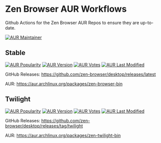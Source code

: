 # Zen Browser AUR Workflows
Github Actions for the Zen Browser AUR Repos to ensure they are up-to-date.

[![AUR Maintainer](https://img.shields.io/aur/maintainer/zen-twilight-bin)](https://aur.archlinux.org/account/Larvey)

## Stable
[![AUR Popularity](https://img.shields.io/aur/popularity/zen-browser-bin)](https://aur.archlinux.org/packages/zen-browser-bin) [![AUR Version](https://img.shields.io/aur/version/zen-browser-bin)](https://aur.archlinux.org/packages/zen-browser-bin) [![AUR Votes](https://img.shields.io/aur/votes/zen-browser-bin)](https://aur.archlinux.org/packages/zen-browser-bin) [![AUR Last Modified](https://img.shields.io/aur/last-modified/zen-browser-bin)](https://aur.archlinux.org/packages/zen-browser-bin)

GitHub Releases: https://github.com/zen-browser/desktop/releases/latest

AUR: https://aur.archlinux.org/packages/zen-browser-bin


## Twilight
[![AUR Popularity](https://img.shields.io/aur/popularity/zen-twilight-bin)](https://aur.archlinux.org/packages/zen-twilight-bin) [![AUR Version](https://img.shields.io/aur/version/zen-twilight-bin)](https://aur.archlinux.org/packages/zen-twilight-bin) [![AUR Votes](https://img.shields.io/aur/votes/zen-twilight-bin)](https://aur.archlinux.org/packages/zen-twilight-bin) [![AUR Last Modified](https://img.shields.io/aur/last-modified/zen-twilight-bin)](https://aur.archlinux.org/packages/zen-twilight-bin)

GitHub Releases: https://github.com/zen-browser/desktop/releases/tag/twilight

AUR: https://aur.archlinux.org/packages/zen-twilight-bin
